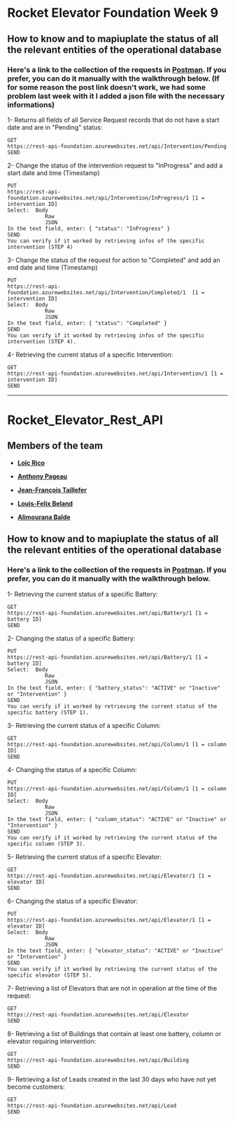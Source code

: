 # Rocket Elevator Foundation Week 9

## How to know and to mapiuplate the status of all the relevant entities of the operational database
### Here's a link to the collection of the requests in **[Postman](https://www.getpostman.com/collections/66accb0d5744e80f1086)**. If you prefer, you can do it manually with the walkthrough below. (If for some reason the post link doesn't work, we had some problem last week with it I added a json file with the necessary informations)

1- Returns all fields of all Service Request records that do not have a start date and are in "Pending" status:

    GET 
    https://rest-api-foundation.azurewebsites.net/api/Intervention/Pending
    SEND
    
2- Change the status of the intervention request to "InProgress" and add a start date and time (Timestamp)

    PUT 
    https://rest-api-foundation.azurewebsites.net/api/Intervention/InProgress/1	[1 = intervention ID]
    Select:	 Body
                Raw
                JSON
    In the text field, enter: { "status": "InProgress" } 
    SEND
    You can verify if it worked by retrieving infos of the specific intervention (STEP 4)

3- Change the status of the request for action to "Completed" and add an end date and time (Timestamp)

    PUT 
    https://rest-api-foundation.azurewebsites.net/api/Intervention/Completed/1	[1 = intervention ID]
    Select:	 Body
                Raw
                JSON
    In the text field, enter: { "status": "Completed" } 
    SEND
    You can verify if it worked by retrieving infos of the specific intervention (STEP 4).
    
 4- Retrieving the current status of a specific Intervention:

    GET 
    https://rest-api-foundation.azurewebsites.net/api/Intervention/1 [1 = intervention ID]
    SEND

--------------------------------------------------------------------------------------------------------------------------------------------------------------------------------


# Rocket_Elevator_Rest_API
## Members of the team
- **[Loïc Rico](https://github.com/ricoloic)**

- **[Anthony Pageau](https://github.com/ricoloic)**

- **[Jean-Francois Taillefer](https://github.com/ricoloic)**

- **[Louis-Felix Beland](https://github.com/ricoloic)**

- **[Alimourana Balde](https://github.com/alimourana)**

## How to know and to mapiuplate the status of all the relevant entities of the operational database
### Here's a link to the collection of the requests in **[Postman](https://github.com/ricoloic/Rocket_Elevators_API/blob/master/Offer_Services_on_the_Internet.postman_collection.json/)**. If you prefer, you can do it manually with the walkthrough below.

1- Retrieving the current status of a specific Battery:

    GET 
    https://rest-api-foundation.azurewebsites.net/api/Battery/1	[1 = battery ID]
    SEND
    
2- Changing the status of a specific Battery:

    PUT 
    https://rest-api-foundation.azurewebsites.net/api/Battery/1	[1 = battery ID]
    Select:	 Body
                Raw
                JSON
    In the text field, enter: { "battery_status": "ACTIVE" or "Inactive" or "Intervention" } 
    SEND
    You can verify if it worked by retrieving the current status of the specific battery (STEP 1).
    
3- Retrieving the current status of a specific Column:

    GET 
    https://rest-api-foundation.azurewebsites.net/api/Column/1 [1 = column ID]
    SEND
    
4- Changing the status of a specific Column:

    PUT 
    https://rest-api-foundation.azurewebsites.net/api/Column/1 [1 = column ID]
    Select:  Body
                Raw
                JSON
    In the text field, enter: { "column_status": "ACTIVE" or "Inactive" or "Intervention" } 
    SEND
    You can verify if it worked by retrieving the current status of the specific column (STEP 3).
    
5- Retrieving the current status of a specific Elevator:

    GET 
    https://rest-api-foundation.azurewebsites.net/api/Elevator/1 [1 = elevator ID]
    SEND
    
6- Changing the status of a specific Elevator:

    PUT 
    https://rest-api-foundation.azurewebsites.net/api/Elevator/1 [1 = elevator ID]
    Select:  Body
                Raw
                JSON
    In the text field, enter: { "elevator_status": "ACTIVE" or "Inactive" or "Intervention" }
    SEND
    You can verify if it worked by retrieving the current status of the specific elevator (STEP 5).
    
7- Retrieving a list of Elevators that are not in operation at the time of the request:

    GET 
    https://rest-api-foundation.azurewebsites.net/api/Elevator
    SEND
    
8- Retrieving a list of Buildings that contain at least one battery, column or elevator requiring intervention:

    GET 
    https://rest-api-foundation.azurewebsites.net/api/Building
    SEND
    
9- Retrieving a list of Leads created in the last 30 days who have not yet become customers:

    GET 
    https://rest-api-foundation.azurewebsites.net/api/Lead
    SEND 


